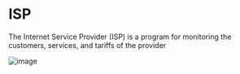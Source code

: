# ISP
The Internet Service Provider (ISP) is a program for monitoring the customers, services, and tariffs of the provider

![image](https://user-images.githubusercontent.com/27139955/120931027-7742fd00-c6f8-11eb-98c9-366998f51f27.png)
